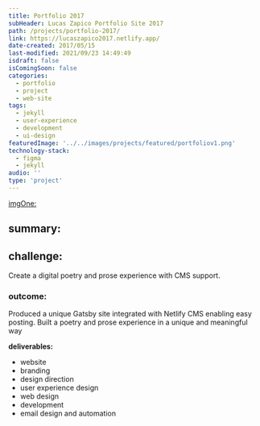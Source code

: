 ```yaml
---
title: Portfolio 2017
subHeader: Lucas Zapico Portfolio Site 2017
path: /projects/portfolio-2017/
link: https://lucaszapico2017.netlify.app/
date-created: 2017/05/15
last-modified: 2021/09/23 14:49:49
isdraft: false
isComingSoon: false
categories:
  - portfolio
  - project
  - web-site
tags:
  - jekyll
  - user-experience
  - development
  - ui-design
featuredImage: '../../images/projects/featured/portfoliov1.png'
technology-stack:
  - figma
  - jekyll
audio: ''
type: 'project'
---
```


[imgOne:](../assets/images/projects/yogaofwords-showcase-1.png)

## summary:

## challenge:

Create a digital poetry and prose experience with CMS support.

### outcome:

Produced a unique Gatsby site integrated with Netlify CMS enabling easy
posting. Built a poetry and prose experience in a unique and meaningful
way

**deliverables:**

- website
- branding
- design direction
- user experience design
- web design
- development
- email design and automation
